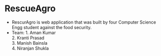 # RescueAgro

- RescurAgro is web application that was built by four Computer Science Engg student against the food security.
- Team: 1. Aman Kumar
        <br />
        2. Kranti Prasad
        <br />
        3. Manish Bainsla
        <br />
        4. Niranjan Shukla
        <br />

